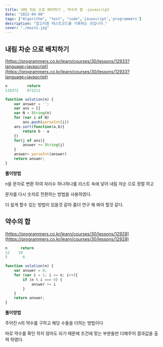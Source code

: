 ```yaml
---
title: 내림 차순 으로 배치하기 , 약수의 합 -javascript
date: "2022-04-08"
tags: ["Algorithm", "test", "code",'javascript','programmers']
description: "알고리즘 테스트코드를 기록하는 곳입니다."
cover: "./main1.jpg"
---
```


## 내림 차순 으로 배치하기

[https://programmers.co.kr/learn/courses/30/lessons/12933?language=javascript](https://programmers.co.kr/learn/courses/30/lessons/12933?language=javascript)

```javascript
n	      return
118372	  873211

function solution(n) {
    var answer = '';
    var ans = []
    var N = String(n)
    for (var i of N)
        ans.push(parseInt(i))
    ans.sort(function(a,b){
        return b - a
    })
    for(j of ans){
        answer += String(j)
    }
    answer= parseInt(answer)
    return answer;
}
```

**풀이방법**

n을 문자로 변환 하여 자리수 하나하나를 리스트 속에 넣어 내림 차순 으로 정렬 하고 

문자를 다시 숫자로 전환하는 방법을 사용하였다. 

더 쉽게 할수 있는 방법이 있을것 같아 좀더 연구 해 봐야 할것 같다.

## 약수의 합

[https://programmers.co.kr/learn/courses/30/lessons/12928](https://programmers.co.kr/learn/courses/30/lessons/12928)

```javascript
n	   return
12	  28
5	    6

function solution(n) {
    var answer = 0;
    for (var i = 1; i <= n; i++){
        if (n % i === 0) {
            answer += i
        }
    }    
    return answer;
}
```

**풀이방법**

주어진 n의 약수를 구하고 해당 수들을 더하는 방법이다 

따로 약수를 확인 하지 않아도 되기 때문에  조건에 맞는 부분들만 더해주어 결과값을 출력 하였다.
